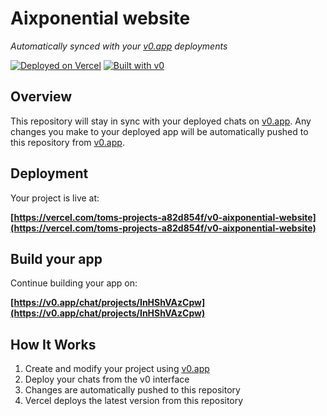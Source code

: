 # Aixponential website

*Automatically synced with your [v0.app](https://v0.app) deployments*

[![Deployed on Vercel](https://img.shields.io/badge/Deployed%20on-Vercel-black?style=for-the-badge&logo=vercel)](https://vercel.com/toms-projects-a82d854f/v0-aixponential-website)
[![Built with v0](https://img.shields.io/badge/Built%20with-v0.app-black?style=for-the-badge)](https://v0.app/chat/projects/InHShVAzCpw)

## Overview

This repository will stay in sync with your deployed chats on [v0.app](https://v0.app).
Any changes you make to your deployed app will be automatically pushed to this repository from [v0.app](https://v0.app).

## Deployment

Your project is live at:

**[https://vercel.com/toms-projects-a82d854f/v0-aixponential-website](https://vercel.com/toms-projects-a82d854f/v0-aixponential-website)**

## Build your app

Continue building your app on:

**[https://v0.app/chat/projects/InHShVAzCpw](https://v0.app/chat/projects/InHShVAzCpw)**

## How It Works

1. Create and modify your project using [v0.app](https://v0.app)
2. Deploy your chats from the v0 interface
3. Changes are automatically pushed to this repository
4. Vercel deploys the latest version from this repository
